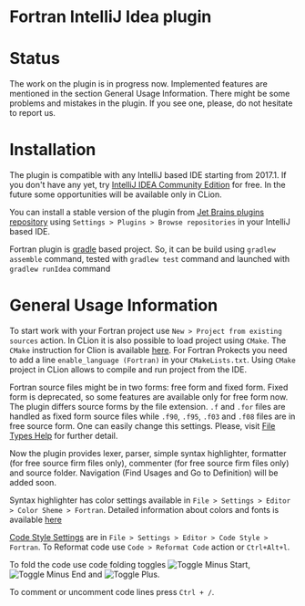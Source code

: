 # Fortran IntelliJ Idea plugin

Status
======

The work on the plugin is in progress now. Implemented features are mentioned in the section General Usage Information. 
There might be some problems and mistakes in the plugin. If you see one, please, do not hesitate to report us.

Installation
============

The plugin is compatible with any IntelliJ based IDE starting from 2017.1. 
If you don't have any yet, try [IntelliJ IDEA Community Edition](https://www.jetbrains.com/idea/) for free. 
In the future some opportunities will be available only in CLion.
  
You can install a stable version of the plugin from 
[Jet Brains plugins repository](https://plugins.jetbrains.com/plugin/9699-fortran) 
using `Settings > Plugins > Browse repositories` in your IntelliJ based IDE.


Fortran plugin is [gradle](https://gradle.org/) based project. So, it can be build using `gradlew assemble` command, 
tested with `gradlew test` command and launched with `gradlew runIdea` command 

General Usage Information
=========================

To start work with your Fortran project use `New > Project from existing sources` action. 
In CLion it is also possible to load project using `CMake`. The `CMake` instruction for Clion is available 
[here](https://www.jetbrains.com/help/clion/quick-cmake-tutorial.html). For Fortran Prokects you need to add 
a line `enable_language (Fortran)` in your `CMakeLists.txt`. Using `CMake` project in CLion allows to compile and 
run project from the IDE.

Fortran source files might be in two forms: free form and fixed form. 
Fixed form is deprecated, so some features are available only for free form now.
The plugin differs source forms by the file extension. 
`.f` and `.for` files are handled as fixed form source files 
while `.f90`, `.f95`, `.f03` and `.f08` files are in free source form.
One can easily change this settings. Please, visit 
[File Types Help](https://www.jetbrains.com/help/idea/file-types.html) for further detail.

Now the plugin provides lexer, parser, simple syntax highlighter, formatter (for free source firm files only), 
commenter (for free source firm files only) and source folder. Navigation (Find Usages and Go to Definition) 
will be added soon. 

Syntax highlighter has color settings available in 
`File > Settings > Editor > Color Sheme > Fortran`. Detailed information about colors and fonts is available 
[here](https://www.jetbrains.com/help/idea/configuring-colors-and-fonts.html)

[Code Style Settings](https://www.jetbrains.com/help/idea/configuring-code-style.html) 
are in `File > Settings > Editor > Code Style > Fortran`. To Reformat code use
`Code > Reformat Code` action or `Ctrl+Alt+l`.

To fold the code use code folding toggles ![Toggle Minus Start](https://www.jetbrains.com/help/img/idea/2017.2/foldingMinusStart.png),
![Toggle Minus End](https://www.jetbrains.com/help/img/idea/2017.2/foldingMinusEnd.png) and
![Toggle Plus](https://www.jetbrains.com/help/img/idea/2017.2/foldingPlus.gif).

To comment or uncomment code lines press `Ctrl + /`.

